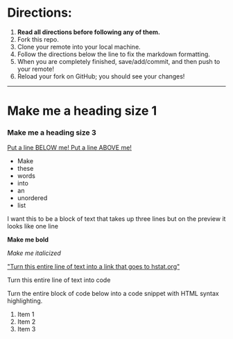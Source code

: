 # Directions:
1. **Read all directions before following any of them.**
2. Fork this repo.
2. Clone your remote into your local machine.
3. Follow the directions below the line to fix the markdown formatting.
4. When you are completely finished, save/add/commit, and then push to your remote!
5. Reload your fork on GitHub; you should see your changes!

---

<h1> Make me a heading size 1 </h1>
<h3> Make me a heading size 3 </h3>

<ins> Put a line BELOW me! <ins>
Put a line ABOVE me!

<ul> 
    <li> Make </li>
    <li> these </li>
    <li> words </li>
    <li> into </li>
    <li> an </li>
    <li> unordered </li>
    <li> list </li>
</ul>

<p> I want this to be a block of text 
that takes up three lines but on 
the preview it looks like one line </p>

<b> Make me bold </b>

<i> Make me italicized </i>

<a href= "hstat.org" > "Turn this entire line of text into a link that goes to hstat.org" </a>

Turn this entire line of text into code

Turn the entire block of code below into a code snippet with HTML syntax highlighting.

<ol>
    <li>Item 1</li>
    <li>Item 2</li>
    <li>Item 3</li>
</ol>